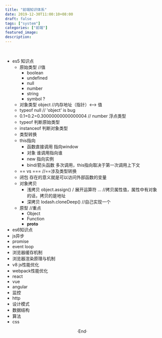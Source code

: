 ```yaml
---
title: "前端知识体系"
date: 2019-12-30T11:00:10+08:00
draft: false
tags: ["system"]
categories: ["前端"]
featured_image: 
description: 
---
```


<br>

- es5 知识点
  - 原始类型 //值
    - boolean
    - undefined
    - null
    - number
    - string
    - symbol ?
  - 对象类型 object //内存地址（指针）<--> 值
  - typeof null // 'object' is bug
  - 0.1+0.2=0.30000000000000004 // number 浮点类型
  - typeof 判断原始类型
  - instanceof 判断对象类型
  - 类型转换
  - this指向
    - 函数直接调用 指向window
    - 对象 谁调用指向谁
    - new 指向实例
    - bind/箭头函数 多次调用，this指向取决于第一次调用上下文
  - == vs === //==涉及类型转换
  - 闭包 存在的意义就是可以访问外部函数的变量
  - 对象拷贝
    - 浅拷贝 object.assign() / 展开运算符 ...  //拷贝属性值，属性中有对象的话，拷贝的是地址
    - 深拷贝 lodash.cloneDeep() //自己实现一个
  - 原型 //重点
    - Object
    - Function
    - __proto__
- es6知识点
- js异步
- promise
- event loop
- 浏览器缓存机制
- 浏览器渲染原理与机制
- v8 js性能优化
- webpack性能优化
- react
- vue
- angular
- 监控
- http
- 设计模式
- 数据结构
- 算法
- css




<center>  ·End·  </center>